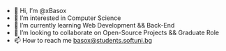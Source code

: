 - 👋 Hi, I’m @xBasox
- 👀 I’m interested in Computer Science
- 🌱 I’m currently learning Web Development && Back-End
- 💞️ I’m looking to collaborate on Open-Source Projects && Graduate Role
- 📫 How to reach me basox@students.softuni.bg

<!---
xBasox/xBasox is a ✨ special ✨ repository because its `README.md` (this file) appears on your GitHub profile.
You can click the Preview link to take a look at your changes.
--->
